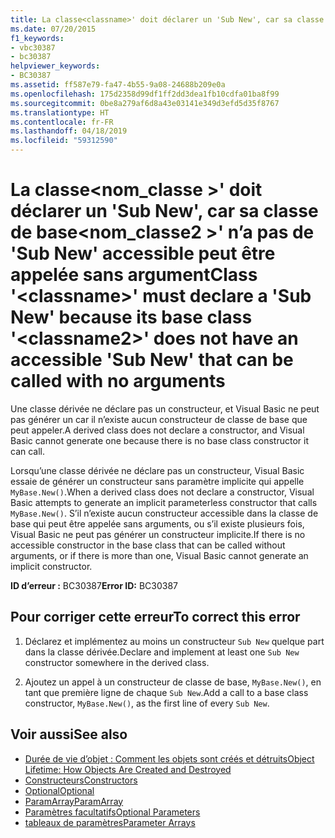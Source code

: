 ```yaml
---
title: La classe<classname>' doit déclarer un 'Sub New', car sa classe de base<classname2>' n’a pas de 'Sub New' accessible peut être appelée sans argument
ms.date: 07/20/2015
f1_keywords:
- vbc30387
- bc30387
helpviewer_keywords:
- BC30387
ms.assetid: ff587e79-fa47-4b55-9a08-24688b209e0a
ms.openlocfilehash: 175d2358d99df1ff2dd3dea1fb10cdfa01ba8f99
ms.sourcegitcommit: 0be8a279af6d8a43e03141e349d3efd5d35f8767
ms.translationtype: HT
ms.contentlocale: fr-FR
ms.lasthandoff: 04/18/2019
ms.locfileid: "59312590"
---
```

# <a name="class-classname-must-declare-a-sub-new-because-its-base-class-classname2-does-not-have-an-accessible-sub-new-that-can-be-called-with-no-arguments"></a><span data-ttu-id="2250a-102">La classe\<nom_classe >' doit déclarer un 'Sub New', car sa classe de base\<nom_classe2 >' n’a pas de 'Sub New' accessible peut être appelée sans argument</span><span class="sxs-lookup"><span data-stu-id="2250a-102">Class '\<classname>' must declare a 'Sub New' because its base class '\<classname2>' does not have an accessible 'Sub New' that can be called with no arguments</span></span>
<span data-ttu-id="2250a-103">Une classe dérivée ne déclare pas un constructeur, et Visual Basic ne peut pas générer un car il n’existe aucun constructeur de classe de base que peut appeler.</span><span class="sxs-lookup"><span data-stu-id="2250a-103">A derived class does not declare a constructor, and Visual Basic cannot generate one because there is no base class constructor it can call.</span></span>  
  
 <span data-ttu-id="2250a-104">Lorsqu’une classe dérivée ne déclare pas un constructeur, Visual Basic essaie de générer un constructeur sans paramètre implicite qui appelle `MyBase.New()`.</span><span class="sxs-lookup"><span data-stu-id="2250a-104">When a derived class does not declare a constructor, Visual Basic attempts to generate an implicit parameterless constructor that calls `MyBase.New()`.</span></span> <span data-ttu-id="2250a-105">S’il n’existe aucun constructeur accessible dans la classe de base qui peut être appelée sans arguments, ou s’il existe plusieurs fois, Visual Basic ne peut pas générer un constructeur implicite.</span><span class="sxs-lookup"><span data-stu-id="2250a-105">If there is no accessible constructor in the base class that can be called without arguments, or if there is more than one, Visual Basic cannot generate an implicit constructor.</span></span>  
  
 <span data-ttu-id="2250a-106">**ID d’erreur :** BC30387</span><span class="sxs-lookup"><span data-stu-id="2250a-106">**Error ID:** BC30387</span></span>  
  
## <a name="to-correct-this-error"></a><span data-ttu-id="2250a-107">Pour corriger cette erreur</span><span class="sxs-lookup"><span data-stu-id="2250a-107">To correct this error</span></span>  
  
1. <span data-ttu-id="2250a-108">Déclarez et implémentez au moins un constructeur `Sub New` quelque part dans la classe dérivée.</span><span class="sxs-lookup"><span data-stu-id="2250a-108">Declare and implement at least one `Sub New` constructor somewhere in the derived class.</span></span>  
  
2. <span data-ttu-id="2250a-109">Ajoutez un appel à un constructeur de classe de base, `MyBase.New()`, en tant que première ligne de chaque `Sub New`.</span><span class="sxs-lookup"><span data-stu-id="2250a-109">Add a call to a base class constructor, `MyBase.New()`, as the first line of every `Sub New`.</span></span>  
  
## <a name="see-also"></a><span data-ttu-id="2250a-110">Voir aussi</span><span class="sxs-lookup"><span data-stu-id="2250a-110">See also</span></span>

- [<span data-ttu-id="2250a-111">Durée de vie d’objet : Comment les objets sont créés et détruits</span><span class="sxs-lookup"><span data-stu-id="2250a-111">Object Lifetime: How Objects Are Created and Destroyed</span></span>](../../visual-basic/programming-guide/language-features/objects-and-classes/object-lifetime-how-objects-are-created-and-destroyed.md)
- [<span data-ttu-id="2250a-112">Constructeurs</span><span class="sxs-lookup"><span data-stu-id="2250a-112">Constructors</span></span>](~/docs/visual-basic/programming-guide/concepts/object-oriented-programming.md#constructors)
- [<span data-ttu-id="2250a-113">Optional</span><span class="sxs-lookup"><span data-stu-id="2250a-113">Optional</span></span>](../../visual-basic/language-reference/modifiers/optional.md)
- [<span data-ttu-id="2250a-114">ParamArray</span><span class="sxs-lookup"><span data-stu-id="2250a-114">ParamArray</span></span>](../../visual-basic/language-reference/modifiers/paramarray.md)
- [<span data-ttu-id="2250a-115">Paramètres facultatifs</span><span class="sxs-lookup"><span data-stu-id="2250a-115">Optional Parameters</span></span>](../../visual-basic/programming-guide/language-features/procedures/optional-parameters.md)
- [<span data-ttu-id="2250a-116">tableaux de paramètres</span><span class="sxs-lookup"><span data-stu-id="2250a-116">Parameter Arrays</span></span>](../../visual-basic/programming-guide/language-features/procedures/parameter-arrays.md)
